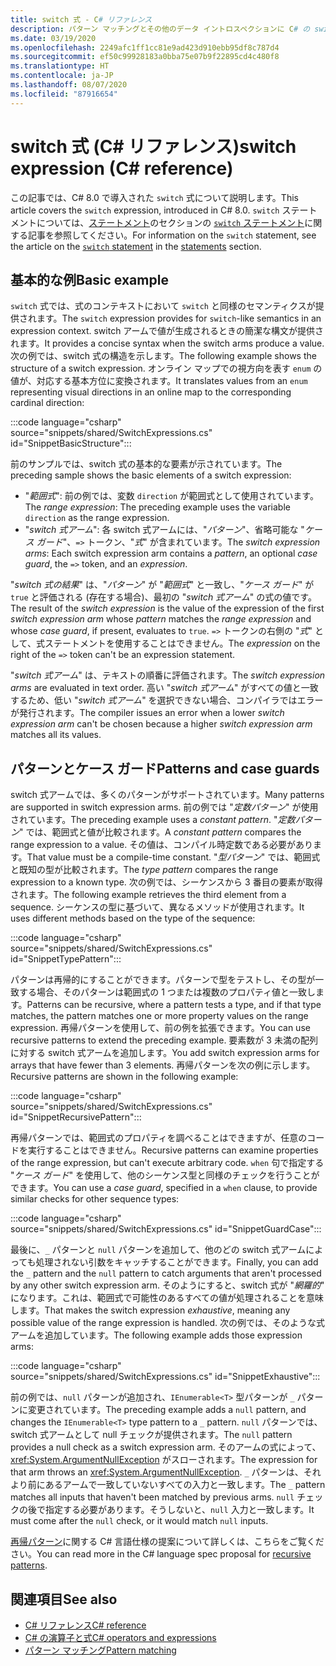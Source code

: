 ```yaml
---
title: switch 式 - C# リファレンス
description: パターン マッチングとその他のデータ イントロスペクションに C# の switch 式を使用する方法について説明します
ms.date: 03/19/2020
ms.openlocfilehash: 2249afc1ff1cc81e9ad423d910ebb95df8c787d4
ms.sourcegitcommit: ef50c99928183a0bba75e07b9f22895cd4c480f8
ms.translationtype: HT
ms.contentlocale: ja-JP
ms.lasthandoff: 08/07/2020
ms.locfileid: "87916654"
---
```

# <a name="switch-expression-c-reference"></a><span data-ttu-id="96e76-103">switch 式 (C# リファレンス)</span><span class="sxs-lookup"><span data-stu-id="96e76-103">switch expression (C# reference)</span></span>

<span data-ttu-id="96e76-104">この記事では、C# 8.0 で導入された `switch` 式について説明します。</span><span class="sxs-lookup"><span data-stu-id="96e76-104">This article covers the `switch` expression, introduced in C# 8.0.</span></span> <span data-ttu-id="96e76-105">`switch` ステートメントについては、[ステートメント](../keywords/index.md)のセクションの [`switch` ステートメント](../keywords/switch.md)に関する記事を参照してください。</span><span class="sxs-lookup"><span data-stu-id="96e76-105">For information on the `switch` statement, see the article on the [`switch` statement](../keywords/switch.md) in the [statements](../keywords/index.md) section.</span></span>

## <a name="basic-example"></a><span data-ttu-id="96e76-106">基本的な例</span><span class="sxs-lookup"><span data-stu-id="96e76-106">Basic example</span></span>

<span data-ttu-id="96e76-107">`switch` 式では、式のコンテキストにおいて `switch` と同様のセマンティクスが提供されます。</span><span class="sxs-lookup"><span data-stu-id="96e76-107">The `switch` expression provides for `switch`-like semantics in an expression context.</span></span> <span data-ttu-id="96e76-108">switch アームで値が生成されるときの簡潔な構文が提供されます。</span><span class="sxs-lookup"><span data-stu-id="96e76-108">It provides a concise syntax when the switch arms produce a value.</span></span> <span data-ttu-id="96e76-109">次の例では、switch 式の構造を示します。</span><span class="sxs-lookup"><span data-stu-id="96e76-109">The following example shows the structure of a switch expression.</span></span> <span data-ttu-id="96e76-110">オンライン マップでの視方向を表す `enum` の値が、対応する基本方位に変換されます。</span><span class="sxs-lookup"><span data-stu-id="96e76-110">It translates values from an `enum` representing visual directions in an online map to the corresponding cardinal direction:</span></span>

:::code language="csharp" source="snippets/shared/SwitchExpressions.cs" id="SnippetBasicStructure":::

<span data-ttu-id="96e76-111">前のサンプルでは、switch 式の基本的な要素が示されています。</span><span class="sxs-lookup"><span data-stu-id="96e76-111">The preceding sample shows the basic elements of a switch expression:</span></span>

- <span data-ttu-id="96e76-112">"*範囲式*": 前の例では、変数 `direction` が範囲式として使用されています。</span><span class="sxs-lookup"><span data-stu-id="96e76-112">The *range expression*: The preceding example uses the variable `direction` as the range expression.</span></span>
- <span data-ttu-id="96e76-113">"*switch 式アーム*": 各 switch 式アームには、"*パターン*"、省略可能な "*ケース ガード*"、`=>` トークン、"*式*" が含まれています。</span><span class="sxs-lookup"><span data-stu-id="96e76-113">The *switch expression arms*: Each switch expression arm contains a *pattern*, an optional *case guard*, the `=>` token, and an *expression*.</span></span>

<span data-ttu-id="96e76-114">"*switch 式の結果*" は、"*パターン*" が "*範囲式*" と一致し、"*ケース ガード*" が `true` と評価される (存在する場合)、最初の "*switch 式アーム*" の式の値です。</span><span class="sxs-lookup"><span data-stu-id="96e76-114">The result of the *switch expression* is the value of the expression of the first *switch expression arm* whose *pattern* matches the *range expression* and whose *case guard*, if present, evaluates to `true`.</span></span> <span data-ttu-id="96e76-115">`=>` トークンの右側の "*式*" として、式ステートメントを使用することはできません。</span><span class="sxs-lookup"><span data-stu-id="96e76-115">The *expression* on the right of the `=>` token can't be an expression statement.</span></span>

<span data-ttu-id="96e76-116">"*switch 式アーム*" は、テキストの順番に評価されます。</span><span class="sxs-lookup"><span data-stu-id="96e76-116">The *switch expression arms* are evaluated in text order.</span></span> <span data-ttu-id="96e76-117">高い "*switch 式アーム*" がすべての値と一致するため、低い "*switch 式アーム*" を選択できない場合、コンパイラではエラーが発行されます。</span><span class="sxs-lookup"><span data-stu-id="96e76-117">The compiler issues an error when a lower *switch expression arm* can't be chosen because a higher *switch expression arm* matches all its values.</span></span>

## <a name="patterns-and-case-guards"></a><span data-ttu-id="96e76-118">パターンとケース ガード</span><span class="sxs-lookup"><span data-stu-id="96e76-118">Patterns and case guards</span></span>

<span data-ttu-id="96e76-119">switch 式アームでは、多くのパターンがサポートされています。</span><span class="sxs-lookup"><span data-stu-id="96e76-119">Many patterns are supported in switch expression arms.</span></span> <span data-ttu-id="96e76-120">前の例では "*定数パターン*" が使用されています。</span><span class="sxs-lookup"><span data-stu-id="96e76-120">The preceding example uses a *constant pattern*.</span></span> <span data-ttu-id="96e76-121">"*定数パターン*" では、範囲式と値が比較されます。</span><span class="sxs-lookup"><span data-stu-id="96e76-121">A *constant pattern* compares the range expression to a value.</span></span> <span data-ttu-id="96e76-122">その値は、コンパイル時定数である必要があります。</span><span class="sxs-lookup"><span data-stu-id="96e76-122">That value must be a compile-time constant.</span></span> <span data-ttu-id="96e76-123">"*型パターン*" では、範囲式と既知の型が比較されます。</span><span class="sxs-lookup"><span data-stu-id="96e76-123">The *type pattern* compares the range expression to a known type.</span></span> <span data-ttu-id="96e76-124">次の例では、シーケンスから 3 番目の要素が取得されます。</span><span class="sxs-lookup"><span data-stu-id="96e76-124">The following example retrieves the third element from a sequence.</span></span> <span data-ttu-id="96e76-125">シーケンスの型に基づいて、異なるメソッドが使用されます。</span><span class="sxs-lookup"><span data-stu-id="96e76-125">It uses different methods based on the type of the sequence:</span></span>

:::code language="csharp" source="snippets/shared/SwitchExpressions.cs" id="SnippetTypePattern":::

<span data-ttu-id="96e76-126">パターンは再帰的にすることができます。パターンで型をテストし、その型が一致する場合、そのパターンは範囲式の 1 つまたは複数のプロパティ値と一致します。</span><span class="sxs-lookup"><span data-stu-id="96e76-126">Patterns can be recursive, where a pattern tests a type, and if that type matches, the pattern matches one or more property values on the range expression.</span></span> <span data-ttu-id="96e76-127">再帰パターンを使用して、前の例を拡張できます。</span><span class="sxs-lookup"><span data-stu-id="96e76-127">You can use recursive patterns to extend the preceding example.</span></span> <span data-ttu-id="96e76-128">要素数が 3 未満の配列に対する switch 式アームを追加します。</span><span class="sxs-lookup"><span data-stu-id="96e76-128">You add switch expression arms for arrays that have fewer than 3 elements.</span></span> <span data-ttu-id="96e76-129">再帰パターンを次の例に示します。</span><span class="sxs-lookup"><span data-stu-id="96e76-129">Recursive patterns are shown in the following example:</span></span>

:::code language="csharp" source="snippets/shared/SwitchExpressions.cs" id="SnippetRecursivePattern":::

<span data-ttu-id="96e76-130">再帰パターンでは、範囲式のプロパティを調べることはできますが、任意のコードを実行することはできません。</span><span class="sxs-lookup"><span data-stu-id="96e76-130">Recursive patterns can examine properties of the range expression, but can't execute arbitrary code.</span></span> <span data-ttu-id="96e76-131">`when` 句で指定する "*ケース ガード*" を使用して、他のシーケンス型と同様のチェックを行うことができます。</span><span class="sxs-lookup"><span data-stu-id="96e76-131">You can use a *case guard*, specified in a `when` clause, to provide similar checks for other sequence types:</span></span>

:::code language="csharp" source="snippets/shared/SwitchExpressions.cs" id="SnippetGuardCase":::

<span data-ttu-id="96e76-132">最後に、`_` パターンと `null` パターンを追加して、他のどの switch 式アームによっても処理されない引数をキャッチすることができます。</span><span class="sxs-lookup"><span data-stu-id="96e76-132">Finally, you can add the `_` pattern and the `null` pattern to catch arguments that aren't processed by any other switch expression arm.</span></span> <span data-ttu-id="96e76-133">そのようにすると、switch 式が "*網羅的*" になります。これは、範囲式で可能性のあるすべての値が処理されることを意味します。</span><span class="sxs-lookup"><span data-stu-id="96e76-133">That makes the switch expression *exhaustive*, meaning any possible value of the range expression is handled.</span></span> <span data-ttu-id="96e76-134">次の例では、そのような式アームを追加しています。</span><span class="sxs-lookup"><span data-stu-id="96e76-134">The following example adds those expression arms:</span></span>

:::code language="csharp" source="snippets/shared/SwitchExpressions.cs" id="SnippetExhaustive":::

<span data-ttu-id="96e76-135">前の例では、`null` パターンが追加され、`IEnumerable<T>` 型パターンが `_` パターンに変更されています。</span><span class="sxs-lookup"><span data-stu-id="96e76-135">The preceding example adds a `null` pattern, and changes the `IEnumerable<T>` type pattern to a `_` pattern.</span></span> <span data-ttu-id="96e76-136">`null` パターンでは、switch 式アームとして null チェックが提供されます。</span><span class="sxs-lookup"><span data-stu-id="96e76-136">The `null` pattern provides a null check as a switch expression arm.</span></span> <span data-ttu-id="96e76-137">そのアームの式によって、<xref:System.ArgumentNullException> がスローされます。</span><span class="sxs-lookup"><span data-stu-id="96e76-137">The expression for that arm throws an <xref:System.ArgumentNullException>.</span></span> <span data-ttu-id="96e76-138">`_` パターンは、それより前にあるアームで一致していないすべての入力と一致します。</span><span class="sxs-lookup"><span data-stu-id="96e76-138">The `_` pattern matches all inputs that haven't been matched by previous arms.</span></span> <span data-ttu-id="96e76-139">`null` チェックの後で指定する必要があります。そうしないと、`null` 入力と一致します。</span><span class="sxs-lookup"><span data-stu-id="96e76-139">It must come after the `null` check, or it would match `null` inputs.</span></span>

<span data-ttu-id="96e76-140">[再帰パターン](~/_csharplang/proposals/csharp-8.0/patterns.md#switch-expression)に関する C# 言語仕様の提案について詳しくは、こちらをご覧ください。</span><span class="sxs-lookup"><span data-stu-id="96e76-140">You can read more in the C# language spec proposal for [recursive patterns](~/_csharplang/proposals/csharp-8.0/patterns.md#switch-expression).</span></span>

## <a name="see-also"></a><span data-ttu-id="96e76-141">関連項目</span><span class="sxs-lookup"><span data-stu-id="96e76-141">See also</span></span>

- [<span data-ttu-id="96e76-142">C# リファレンス</span><span class="sxs-lookup"><span data-stu-id="96e76-142">C# reference</span></span>](../index.md)
- [<span data-ttu-id="96e76-143">C# の演算子と式</span><span class="sxs-lookup"><span data-stu-id="96e76-143">C# operators and expressions</span></span>](index.md)
- [<span data-ttu-id="96e76-144">パターン マッチング</span><span class="sxs-lookup"><span data-stu-id="96e76-144">Pattern matching</span></span>](../../pattern-matching.md)

